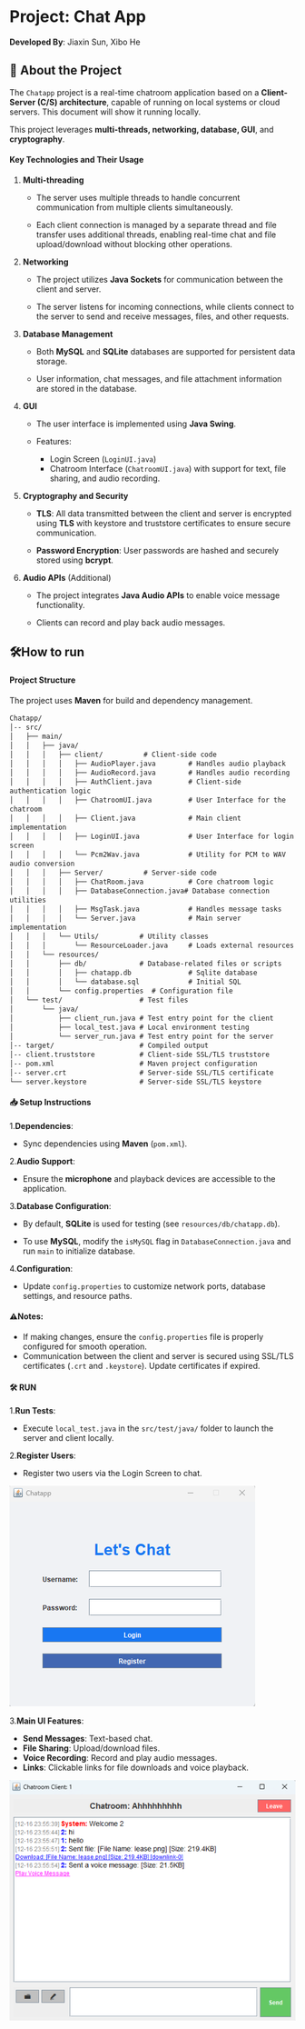 # Project: Chat App 

 **Developed By**: Jiaxin Sun, Xibo He



## 📖 About the Project

The `Chatapp` project is a real-time chatroom application based on a **Client-Server (C/S) architecture**, capable of running on local systems or cloud servers. This document will show it running locally.

This project leverages **multi-threads,  networking, database, GUI**, and **cryptography**.

#### Key Technologies and Their Usage

1. **Multi-threading**

   - The server uses multiple threads to handle concurrent communication from multiple clients simultaneously.

   - Each client connection is managed by a separate thread and file transfer uses additional threads, enabling real-time chat and file upload/download without blocking other operations.

2. **Networking**

   - The project utilizes **Java Sockets** for communication between the client and server.

   - The server listens for incoming connections, while clients connect to the server to send and receive messages, files, and other requests.

3. **Database Management**
   - Both **MySQL** and **SQLite** databases are supported for persistent data storage.
   
   - User information, chat messages, and file attachment information are stored in the database.
   
4. **GUI**

   - The user interface is implemented using **Java Swing**.

   - Features:
     - Login Screen (`LoginUI.java`)
     - Chatroom Interface (`ChatroomUI.java`) with support for text, file sharing, and audio recording.

5. **Cryptography and Security**

   - **TLS**: All data transmitted between the client and server is encrypted using **TLS** with keystore and truststore certificates to ensure secure communication.

   - **Password Encryption**: User passwords are hashed and securely stored using **bcrypt**.

6. **Audio APIs** (Additional)

   - The project integrates **Java Audio APIs** to enable voice message functionality.

   - Clients can record and play back audio messages.



## 🛠️How to run

#### Project Structure

The project uses **Maven** for build and dependency management. 

```
Chatapp/
│-- src/
│   ├── main/                    
│   │   ├── java/                
│   │   │   ├── client/          # Client-side code
│   │   │   │   ├── AudioPlayer.java       	# Handles audio playback
│   │   │   │   ├── AudioRecord.java       	# Handles audio recording
│   │   │   │   ├── AuthClient.java        	# Client-side authentication logic
│   │   │   │   ├── ChatroomUI.java        	# User Interface for the chatroom
│   │   │   │   ├── Client.java            	# Main client implementation
│   │   │   │   ├── LoginUI.java           	# User Interface for login screen
│   │   │   │   └── Pcm2Wav.java           	# Utility for PCM to WAV audio conversion
│   │   │   ├── Server/          # Server-side code
│   │   │   │   ├── ChatRoom.java          	# Core chatroom logic
│   │   │   │   ├── DatabaseConnection.java# Database connection utilities
│   │   │   │   ├── MsgTask.java           	# Handles message tasks
│   │   │   │   └── Server.java            	# Main server implementation
│   │   │   └── Utils/          # Utility classes
│   │   │       └── ResourceLoader.java    	# Loads external resources
│   │   └── resources/         
│   │       ├── db/             # Database-related files or scripts
│   │       │   ├── chatapp.db          	# Sqlite database
│   │       │   └── database.sql    		# Initial SQL
│   │       └── config.properties  # Configuration file
│   └── test/                   # Test files
│       └── java/              
│           ├── client_run.java # Test entry point for the client
│           ├── local_test.java # Local environment testing
│           └── server_run.java # Test entry point for the server
│-- target/                     # Compiled output 
│-- client.truststore           # Client-side SSL/TLS truststore
│-- pom.xml                     # Maven project configuration
│-- server.crt                  # Server-side SSL/TLS certificate
└── server.keystore             # Server-side SSL/TLS keystore
```

#### 📥 Setup Instructions

1.**Dependencies**:

- Sync dependencies using **Maven** (`pom.xml`).

2.**Audio Support**:

- Ensure the **microphone** and playback devices are accessible to the application.

3.**Database Configuration**:

- By default, **SQLite** is used for testing (see `resources/db/chatapp.db`).

- To use **MySQL**, modify the `isMySQL` flag in `DatabaseConnection.java` and run `main` to initialize database.

4.**Configuration**:

- Update `config.properties` to customize network ports, database settings, and resource paths.

#### **⚠️**Notes:

- If making changes, ensure the `config.properties` file is properly configured for smooth operation.
- Communication between the client and server is secured using SSL/TLS certificates (`.crt` and `.keystore`). Update certificates if expired.

#### 🛠️ RUN

1.**Run Tests**:

- Execute `local_test.java` in the `src/test/java/` folder to launch the server and client locally.

2.**Register Users**:

- Register two users via the Login Screen to chat.

![image-20241216235340373](.\img\image-20241216235340373.png)

3.**Main UI Features**:

- **Send Messages**: Text-based chat.
- **File Sharing**: Upload/download files.
- **Voice Recording**: Record and play audio messages.
- **Links**: Clickable links for file downloads and voice playback.

![image-20241216235619456](.\img\image-20241216235619456.png)